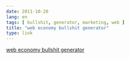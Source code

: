 ```yaml
---
date: 2011-10-20
lang: en
tags: [ bullshit, generator, marketing, web ]
title: "web economy bullshit generator"
type: link
---
```


[web economy bullshit generator](http://www.dack.com/web/bullshit.html)

